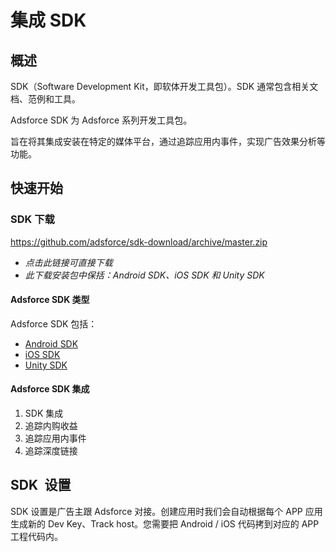 # 集成 SDK

## 概述

SDK（Software Development Kit，即软体开发工具包）。SDK 通常包含相关文档、范例和工具。

Adsforce SDK 为 Adsforce 系列开发工具包。

旨在将其集成安装在特定的媒体平台，通过追踪应用内事件，实现广告效果分析等功能。

## 快速开始

### SDK 下载

https://github.com/adsforce/sdk-download/archive/master.zip

- *点击此链接可直接下载*
- *此下载安装包中保括：Android SDK、iOS SDK 和  Unity SDK*

#### Adsforce SDK 类型

Adsforce SDK 包括：

- [Android SDK](quick-start/Android/README.md)
- [iOS SDK](quick-start/iOS/README.md)
- [Unity SDK](quick-start/Unity/README.md)

#### Adsforce SDK 集成

1. SDK 集成
2. 追踪内购收益
3. 追踪应用内事件
4. 追踪深度链接

## SDK&ensp;设置

SDK 设置是广告主跟 Adsforce 对接。创建应用时我们会自动根据每个 APP 应用生成新的 Dev Key、Track host。您需要把 Android / iOS 代码拷到对应的 APP 工程代码内。

